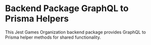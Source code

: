 # Backend Package GraphQL to Prisma Helpers

This Jest Games Organization backend package provides GraphQL to Prisma helper methods for shared functionality.
